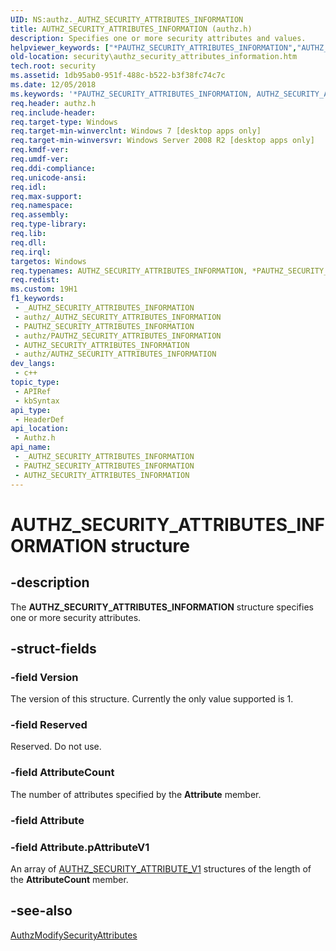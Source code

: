 ```yaml
---
UID: NS:authz._AUTHZ_SECURITY_ATTRIBUTES_INFORMATION
title: AUTHZ_SECURITY_ATTRIBUTES_INFORMATION (authz.h)
description: Specifies one or more security attributes and values.
helpviewer_keywords: ["*PAUTHZ_SECURITY_ATTRIBUTES_INFORMATION","AUTHZ_SECURITY_ATTRIBUTES_INFORMATION","AUTHZ_SECURITY_ATTRIBUTES_INFORMATION structure [Security]","PAUTHZ_SECURITY_ATTRIBUTES_INFORMATION","PAUTHZ_SECURITY_ATTRIBUTES_INFORMATION structure pointer [Security]","authz/AUTHZ_SECURITY_ATTRIBUTES_INFORMATION","authz/PAUTHZ_SECURITY_ATTRIBUTES_INFORMATION","security.authz_security_attributes_information"]
old-location: security\authz_security_attributes_information.htm
tech.root: security
ms.assetid: 1db95ab0-951f-488c-b522-b3f38fc74c7c
ms.date: 12/05/2018
ms.keywords: '*PAUTHZ_SECURITY_ATTRIBUTES_INFORMATION, AUTHZ_SECURITY_ATTRIBUTES_INFORMATION, AUTHZ_SECURITY_ATTRIBUTES_INFORMATION structure [Security], PAUTHZ_SECURITY_ATTRIBUTES_INFORMATION, PAUTHZ_SECURITY_ATTRIBUTES_INFORMATION structure pointer [Security], authz/AUTHZ_SECURITY_ATTRIBUTES_INFORMATION, authz/PAUTHZ_SECURITY_ATTRIBUTES_INFORMATION, security.authz_security_attributes_information'
req.header: authz.h
req.include-header: 
req.target-type: Windows
req.target-min-winverclnt: Windows 7 [desktop apps only]
req.target-min-winversvr: Windows Server 2008 R2 [desktop apps only]
req.kmdf-ver: 
req.umdf-ver: 
req.ddi-compliance: 
req.unicode-ansi: 
req.idl: 
req.max-support: 
req.namespace: 
req.assembly: 
req.type-library: 
req.lib: 
req.dll: 
req.irql: 
targetos: Windows
req.typenames: AUTHZ_SECURITY_ATTRIBUTES_INFORMATION, *PAUTHZ_SECURITY_ATTRIBUTES_INFORMATION
req.redist: 
ms.custom: 19H1
f1_keywords:
 - _AUTHZ_SECURITY_ATTRIBUTES_INFORMATION
 - authz/_AUTHZ_SECURITY_ATTRIBUTES_INFORMATION
 - PAUTHZ_SECURITY_ATTRIBUTES_INFORMATION
 - authz/PAUTHZ_SECURITY_ATTRIBUTES_INFORMATION
 - AUTHZ_SECURITY_ATTRIBUTES_INFORMATION
 - authz/AUTHZ_SECURITY_ATTRIBUTES_INFORMATION
dev_langs:
 - c++
topic_type:
 - APIRef
 - kbSyntax
api_type:
 - HeaderDef
api_location:
 - Authz.h
api_name:
 - _AUTHZ_SECURITY_ATTRIBUTES_INFORMATION
 - PAUTHZ_SECURITY_ATTRIBUTES_INFORMATION
 - AUTHZ_SECURITY_ATTRIBUTES_INFORMATION
---
```


# AUTHZ_SECURITY_ATTRIBUTES_INFORMATION structure


## -description

The <b>AUTHZ_SECURITY_ATTRIBUTES_INFORMATION</b> structure specifies one or more security attributes.

## -struct-fields

### -field Version

The  version of this structure. Currently the only value supported is 1.

### -field Reserved

Reserved. Do not use.

### -field AttributeCount

The number of attributes specified by the <b>Attribute</b> member.

### -field Attribute

### -field Attribute.pAttributeV1

An array of <a href="/windows/desktop/api/authz/ns-authz-authz_security_attribute_v1">AUTHZ_SECURITY_ATTRIBUTE_V1</a> structures of the length of the <b>AttributeCount</b> member.

## -see-also

<a href="/windows/desktop/api/authz/nf-authz-authzmodifysecurityattributes">AuthzModifySecurityAttributes</a>

